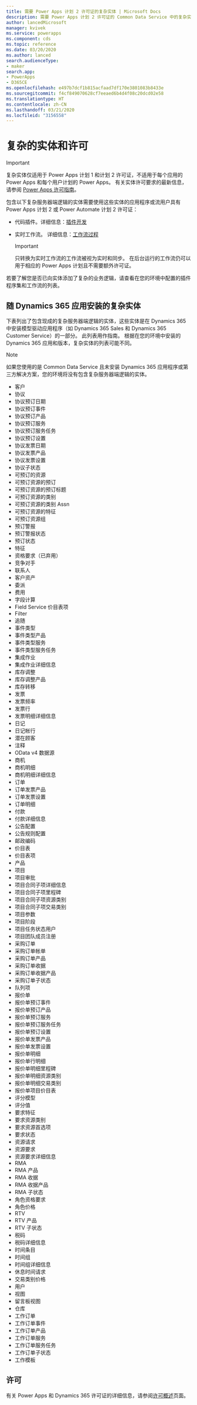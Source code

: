 ```yaml
---
title: 需要 Power Apps 计划 2 许可证的复杂实体 | Microsoft Docs
description: 需要 Power Apps 计划 2 许可证的 Common Data Service 中的复杂实体列表。
author: lancedMicrosoft
manager: kvivek
ms.service: powerapps
ms.component: cds
ms.topic: reference
ms.date: 03/20/2020
ms.author: lanced
search.audienceType:
- maker
search.app:
- PowerApps
- D365CE
ms.openlocfilehash: e497b7dcf1b815acfaad7df170e3801083b8433e
ms.sourcegitcommit: f4cf849070628cf7eeaed6b4d4f08c20dcd02e58
ms.translationtype: HT
ms.contentlocale: zh-CN
ms.lasthandoff: 03/21/2020
ms.locfileid: "3156558"
---
```

# <a name="complex-entities-and-licensing"></a>复杂的实体和许可

> [!IMPORTANT]
> 复杂实体仅适用于 Power Apps 计划 1 和计划 2 许可证，不适用于每个应用的 Power Apps 和每个用户计划的 Power Apps。
> 有关实体许可要求的最新信息，请参阅 [Power Apps 许可指南](https://go.microsoft.com/fwlink/p/?linkid=2085130)。

包含以下复杂服务器端逻辑的实体需要使用这些实体的应用程序或流用户具有 Power Apps 计划 2 或 Power Automate 计划 2 许可证：

* 代码插件。详细信息：[插件开发](/powerapps/developer/common-data-service/plug-ins)
* 实时工作流。 详细信息：[工作流过程](/flow/workflow-processes)

    > [!IMPORTANT]
    >  只转换为实时工作流的工作流被视为实时和同步。 在后台运行的工作流仍可以用于相应的 Power Apps 计划且不需要额外许可证。

若要了解您是否已向实体添加了复杂的业务逻辑，请查看在您的环境中配置的插件程序集和工作流的列表。

## <a name="complex-entities-installed-with-dynamics-365-apps"></a>随 Dynamics 365 应用安装的复杂实体
下表列出了包含现成的复杂服务器端逻辑的实体，这些实体是在 Dynamics 365 中安装模型驱动应用程序（如 Dynamics 365 Sales 和 Dynamics 365 Customer Service）的一部分。 此列表用作指南。 根据在您的环境中安装的 Dynamics 365 应用和版本，复杂实体的列表可能不同。

> [!NOTE]
>  如果您使用的是 Common Data Service 且未安装 Dynamics 365 应用程序或第三方解决方案，您的环境将没有包含复杂服务器端逻辑的实体。

* 客户
* 协议
* 协议预订日期
* 协议预订事件
* 协议预订产品
* 协议预订服务
* 协议预订服务任务
* 协议预订设置
* 协议发票日期
* 协议发票产品
* 协议发票设置
* 协议子状态
* 可预订的资源
* 可预订资源的预订
* 可预订资源的预订标题
* 可预订资源的类别
* 可预订资源的类别 Assn
* 可预订资源的特征
* 可预订资源组
* 预订警报
* 预订警报状态
* 预订状态
* 特征
* 资格要求（已弃用）
* 竞争对手
* 联系人
* 客户资产
* 委派
* 费用
* 字段计算
* Field Service 价目表项
* Filter
* 追随
* 事件类型
* 事件类型产品
* 事件类型服务
* 事件类型服务任务
* 集成作业
* 集成作业详细信息
* 库存调整
* 库存调整产品
* 库存转移
* 发票
* 发票频率
* 发票行
* 发票明细详细信息
* 日记
* 日记帐行
* 潜在顾客
* 注释
* OData v4 数据源
* 商机
* 商机明细
* 商机明细详细信息
* 订单
* 订单发票产品
* 订单发票设置
* 订单明细
* 付款
* 付款详细信息
* 公告配置
* 公告规则配置
* 邮政编码
* 价目表
* 价目表项
* 产品
* 项目
* 项目审批
* 项目合同子项详细信息
* 项目合同子项里程碑
* 项目合同子项资源类别
* 项目合同子项交易类别
* 项目参数
* 项目阶段
* 项目任务状态用户
* 项目团队成员注册
* 采购订单
* 采购订单帐单
* 采购订单产品
* 采购订单收据
* 采购订单收据产品
* 采购订单子状态
* 队列项
* 报价单
* 报价单预订事件
* 报价单预订产品
* 报价单预订服务
* 报价单预订服务任务
* 报价单预订设置
* 报价单发票产品
* 报价单发票设置
* 报价单明细
* 报价单行明细
* 报价单明细里程碑
* 报价单明细资源类别
* 报价单明细交易类别
* 报价单项目价目表
* 评分模型
* 评分值
* 要求特征
* 要求资源类别
* 要求资源首选项
* 要求状态
* 资源请求
* 资源要求
* 资源要求详细信息
* RMA
* RMA 产品
* RMA 收据
* RMA 收据产品
* RMA 子状态
* 角色资格要求
* 角色价格
* RTV
* RTV 产品
* RTV 子状态
* 税码
* 税码详细信息
* 时间条目
* 时间组
* 时间组详细信息
* 休息时间请求
* 交易类别价格
* 用户
* 视图
* 留言板视图
* 仓库
* 工作订单
* 工作订单事件
* 工作订单产品
* 工作订单服务
* 工作订单服务任务
* 工作订单子状态
* 工作模板


## <a name="licensing"></a>许可
有关 Power Apps 和 Dynamics 365 许可证的详细信息，请参阅[许可概述](../../administrator/pricing-billing-skus.md)页面。

